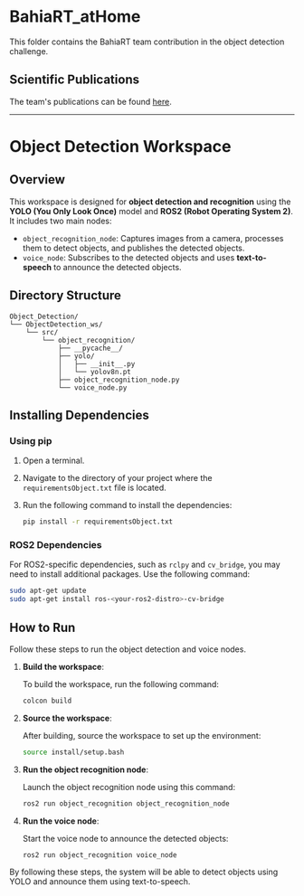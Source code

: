 # BahiaRT_atHome

This folder contains the BahiaRT team contribution in the object detection challenge.

## Scientific Publications
The team's publications can be found [here](https://www.acso.uneb.br/acso/uploads/Main/acsobibref.html).

---

# Object Detection Workspace

## Overview
This workspace is designed for **object detection and recognition** using the **YOLO (You Only Look Once)** model and **ROS2 (Robot Operating System 2)**. It includes two main nodes:
- `object_recognition_node`: Captures images from a camera, processes them to detect objects, and publishes the detected objects.
- `voice_node`: Subscribes to the detected objects and uses **text-to-speech** to announce the detected objects.

## Directory Structure
```plaintext
Object_Detection/
└── ObjectDetection_ws/
    └── src/
        └── object_recognition/
            ├── __pycache__/
            ├── yolo/
            │   ├── __init__.py
            │   └── yolov8n.pt
            ├── object_recognition_node.py
            └── voice_node.py
```
## Installing Dependencies

### Using pip
1. Open a terminal.
2. Navigate to the directory of your project where the `requirementsObject.txt` file is located.
3. Run the following command to install the dependencies:

    ```bash
    pip install -r requirementsObject.txt
    ```

### ROS2 Dependencies
For ROS2-specific dependencies, such as `rclpy` and `cv_bridge`, you may need to install additional packages. Use the following command:

```bash
sudo apt-get update
sudo apt-get install ros-<your-ros2-distro>-cv-bridge
```

## How to Run

Follow these steps to run the object detection and voice nodes.

1. **Build the workspace**:

    To build the workspace, run the following command:

    ```bash
    colcon build
    ```

2. **Source the workspace**:

    After building, source the workspace to set up the environment:

    ```bash
    source install/setup.bash
    ```

3. **Run the object recognition node**:

    Launch the object recognition node using this command:

    ```bash
    ros2 run object_recognition object_recognition_node
    ```

4. **Run the voice node**:

    Start the voice node to announce the detected objects:

    ```bash
    ros2 run object_recognition voice_node
    ```

By following these steps, the system will be able to detect objects using YOLO and announce them using text-to-speech.

